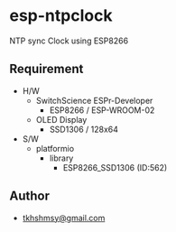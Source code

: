 # esp-ntpclock
NTP sync Clock using ESP8266

## Requirement
- H/W
    - SwitchScience ESPr-Developer
        - ESP8266 / ESP-WROOM-02
    - OLED Display
        - SSD1306 / 128x64
- S/W
    - platformio
        - library 
            - ESP8266_SSD1306 (ID:562)

## Author
- tkhshmsy@gmail.com

